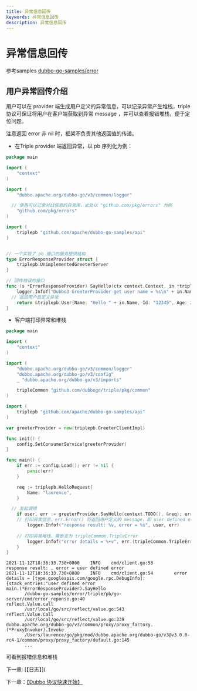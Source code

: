 ```yaml
---
title: 异常信息回传
keywords: 异常信息回传
description: 异常信息回传
---
```


# 异常信息回传

参考samples [dubbo-go-samples/error](https://github.com/apache/dubbo-go-samples/tree/master/error)

## 用户异常回传介绍

用户可以在 provider 端生成用户定义的异常信息，可以记录异常产生堆栈，triple 协议可保证将用户在客户端获取到异常 message ，并可以查看报错堆栈，便于定位问题。

注意返回 error 非 nil 时，框架不负责其他返回值的传递。

- 在Triple provider 端返回异常，以 pb 序列化为例：

```go
package main

import (
	"context"
)

import (
	"dubbo.apache.org/dubbo-go/v3/common/logger"

  // 使用可以记录对战信息的异常库，此处以 "github.com/pkg/errors" 为例
	"github.com/pkg/errors"
)

import (
	triplepb "github.com/apache/dubbo-go-samples/api"
)


// 一个实现了 pb 接口的服务提供结构
type ErrorResponseProvider struct {
	triplepb.UnimplementedGreeterServer
}

// 回传错误的接口
func (s *ErrorResponseProvider) SayHello(ctx context.Context, in *triplepb.HelloRequest) (*triplepb.User, error) {
	logger.Infof("Dubbo3 GreeterProvider get user name = %s\n" + in.Name)
  // 返回用户自定义异常
	return &triplepb.User{Name: "Hello " + in.Name, Id: "12345", Age: 21}, errors.New("user defined error")
}

```



- 客户端打印异常和堆栈

```go
package main

import (
	"context"
)

import (
	"dubbo.apache.org/dubbo-go/v3/common/logger"
	"dubbo.apache.org/dubbo-go/v3/config"
	_ "dubbo.apache.org/dubbo-go/v3/imports"

	tripleCommon "github.com/dubbogo/triple/pkg/common"
)

import (
	triplepb "github.com/apache/dubbo-go-samples/api"
)

var greeterProvider = new(triplepb.GreeterClientImpl)

func init() {
	config.SetConsumerService(greeterProvider)
}

func main() {
	if err := config.Load(); err != nil {
		panic(err)
	}

	req := triplepb.HelloRequest{
		Name: "laurence",
	}

  // 发起调用
	if user, err := greeterProvider.SayHello(context.TODO(), &req); err != nil {
    // 打印异常信息，err.Error() 将返回用户定义的 message，即 user defined error
		logger.Infof("response result: %v, error = %s", user, err)
    
    // 打印异常堆栈，需断言为 tripleCommon.TripleError
		logger.Infof("error details = %+v", err.(tripleCommon.TripleError).Stacks())
	}
}

```

```text
2021-11-12T18:36:33.730+0800    INFO    cmd/client.go:53        response result: , error = user defined error
2021-11-12T18:36:33.730+0800    INFO    cmd/client.go:54        error details = [type.googleapis.com/google.rpc.DebugInfo]:{stack_entries:"user defined error
main.(*ErrorResponseProvider).SayHello
       /dubbo-go-samples/error/triple/pb/go-server/cmd/error_reponse.go:40
reflect.Value.call
       /usr/local/go/src/reflect/value.go:543
reflect.Value.Call
       /usr/local/go/src/reflect/value.go:339
dubbo.apache.org/dubbo-go/v3/common/proxy/proxy_factory.(*ProxyInvoker).Invoke
       /Users/laurence/go/pkg/mod/dubbo.apache.org/dubbo-go/v3@v3.0.0-rc4-1/common/proxy/proxy_factory/default.go:145
       ... 

```

可看到报错信息和堆栈

下一章: [【日志】](

下一章：[【Dubbo 协议快速开始】](./quickstart_dubbo.html)